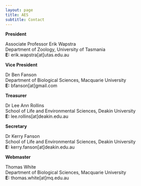 ```yaml
---
layout: page
title: AES
subtitle: Contact
---
```

**President**

Associate Professor Erik Wapstra  
Department of Zoology, University of Tasmania  
**E:** erik.wapstra[at]utas.edu.au

**Vice President**

Dr Ben Fanson  
Department of Biological Sciences, Macquarie University  
**E:** bfanson[at]gmail.com

**Treasurer**

Dr Lee Ann Rollins  
School of Life and Environmental Sciences, Deakin University  
**E:** lee.rollins[at]deakin.edu.au

**Secretary**

Dr Kerry Fanson  
School of Life and Environmental Sciences, Deakin University  
**E:** kerry.fanson[at]deakin.edu.au

**Webmaster**

Thomas White  
Department of Biological Sciences, Macquarie University  
**E:** thomas.white[at]mq.edu.au
